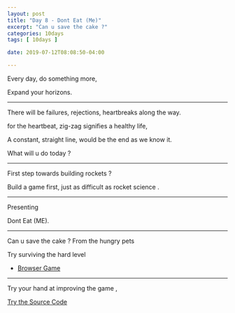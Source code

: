 ```yaml
---
layout: post
title: "Day 8 - Dont Eat (Me)"
excerpt: "Can u save the cake ?"
categories: 10days
tags: [ 10days ]

date: 2019-07-12T08:08:50-04:00

---
```


Every day, do something more,

Expand your horizons.

--------------

There will be failures, rejections, heartbreaks along the way.

for the heartbeat, zig-zag signifies a healthy life,

A constant, straight line, would be the end as we know it.

What will u do today ?

----

First step towards building rockets ?

Build a game first, just as difficult as rocket science .

----------
Presenting

Dont Eat (ME).

---------
Can u save the cake ? From the hungry pets

Try surviving the hard level

* [Browser Game](https://slabs.tech/tasty-assassin/)

<!-- [Android Game](https://github.com/slabstech/tasty-assassin)
-->

-----------

Try your hand at improving the game ,

[Try the Source Code](https://github.com/slabstech/tasty-assassin)
